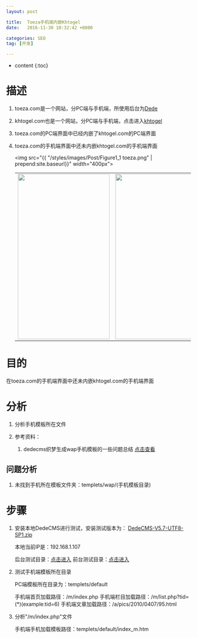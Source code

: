 ```yaml
---
layout: post

title:  Toeza手机端内嵌Khtogel
date:   2016-11-30 10:32:42 +0800

categories: SEO
tag: [开发]

---
```


* content
{:toc}


# 描述 #


1.	toeza.com是一个网站，分PC端与手机端，所使用后台为[Dede](http://www.toeza.com/)

2.	khtogel.com也是一个网站，分PC端与手机端，点击进入[khtogel](http://khtogel.com/)

3.	toeza.com的PC端界面中已经内嵌了khtogel.com的PC端界面

4.	toeza.com的手机端界面中还未内嵌khtogel.com的手机端界面

	<img src="{{ "/styles/images/Post/Figure1_1 toeza.png" | prepend:site.baseurl}}" width="400px">


	<table>
	<tr>
	<td><img src="{{ "/styles/images/Post/IMG_0206.PNG" | prepend:site.baseurl}}" width="250px" height="450px"></td>
	<td><img src="{{ "/styles/images/Post/IMG_0205.PNG" | prepend:site.baseurl}}" width="250px" height="450px"></td>
	</tr>
	</table>


# 目的 #


在toeza.com的手机端界面中还未内嵌khtogel.com的手机端界面


# 分析 #

1.	分析手机模板所在文件

2.	参考资料：
	
	1.	dedecms织梦生成wap手机模板的一些问题总结 
	[点击查看](http://jingyan.baidu.com/article/a24b33cd74e5db19ff002b69.html)


## 问题分析 ##
1.	未找到手机所在模板文件夹：templets/wap/(手机模板目录)


# 步骤 #

1.	安装本地DedeCMS进行测试，安装测试版本为： 
	[DedeCMS-V5.7-UTF8-SP1.zip](www.pcdd286.com/DedeCMS-V5.7-UTF8-SP1.zip)

	本地当前IP是：192.168.1.107

	后台测试目录：[点击进入](http://localhost/DedeCMS/uploads/dede/login.php?gotopage=%2FDedeCMS%2Fuploads%2Fdede%2F) 
	前台测试目录：[点击进入](http://localhost/DedeCMS/uploads/index.php?upcache=1)

2.	测试手机端模板所在目录

	PC端模板所在目录为：templets/default
	
	手机端首页加载路径：/m/index.php
	手机端栏目加载路径：/m/list.php?tid=(*)(example:tid=6)
	手机端文章加载路径：/a/pics/2010/0407/95.html

3.	分析"/m/index.php"文件

	手机端手机加载模板路径：templets/default/index_m.htm